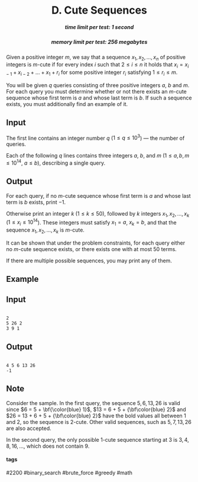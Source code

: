 <h1 style='text-align: center;'> D. Cute Sequences</h1>

<h5 style='text-align: center;'>time limit per test: 1 second</h5>
<h5 style='text-align: center;'>memory limit per test: 256 megabytes</h5>

Given a positive integer $m$, we say that a sequence $x_1, x_2, \dots, x_n$ of positive integers is $m$-cute if for every index $i$ such that $2 \le i \le n$ it holds that $x_i = x_{i - 1} + x_{i - 2} + \dots + x_1 + r_i$ for some positive integer $r_i$ satisfying $1 \le r_i \le m$.

You will be given $q$ queries consisting of three positive integers $a$, $b$ and $m$. For each query you must determine whether or not there exists an $m$-cute sequence whose first term is $a$ and whose last term is $b$. If such a sequence exists, you must additionally find an example of it.

## Input

The first line contains an integer number $q$ ($1 \le q \le 10^3$) — the number of queries.

Each of the following $q$ lines contains three integers $a$, $b$, and $m$ ($1 \le a, b, m \le 10^{14}$, $a \leq b$), describing a single query.

## Output

For each query, if no $m$-cute sequence whose first term is $a$ and whose last term is $b$ exists, print $-1$.

Otherwise print an integer $k$ ($1 \le k \leq 50$), followed by $k$ integers $x_1, x_2, \dots, x_k$ ($1 \le x_i \le 10^{14}$). These integers must satisfy $x_1 = a$, $x_k = b$, and that the sequence $x_1, x_2, \dots, x_k$ is $m$-cute.

It can be shown that under the problem constraints, for each query either no $m$-cute sequence exists, or there exists one with at most $50$ terms.

If there are multiple possible sequences, you may print any of them.

## Example

## Input


```

2
5 26 2
3 9 1

```
## Output


```

4 5 6 13 26
-1

```
## Note

Consider the sample. In the first query, the sequence $5, 6, 13, 26$ is valid since $6 = 5 + \bf{\color{blue} 1}$, $13 = 6 + 5 + {\bf\color{blue} 2}$ and $26 = 13 + 6 + 5 + {\bf\color{blue} 2}$ have the bold values all between $1$ and $2$, so the sequence is $2$-cute. Other valid sequences, such as $5, 7, 13, 26$ are also accepted.

In the second query, the only possible $1$-cute sequence starting at $3$ is $3, 4, 8, 16, \dots$, which does not contain $9$.



#### tags 

#2200 #binary_search #brute_force #greedy #math 